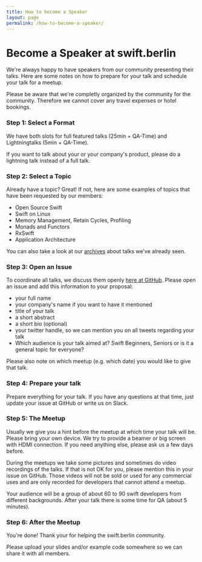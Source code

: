 ```yaml
---
title: How to become a Speaker
layout: page
permalink: /how-to-become-a-speaker/
---
```


# Become a Speaker at swift.berlin

We're always happy to have speakers from our community presenting their talks. Here are some notes on how to prepare for your talk and schedule your talk for a meetup.

Please be aware that we're completly organized by the community for the community. Therefore we cannot cover any travel expenses or hotel bookings.

### Step 1: Select a Format

We have both slots for full featured talks (25min + QA-Time) and Lightningtalks (5min + QA-Time).

If you want to talk about your or your company's product, please do a lightning talk instead of a full talk.

### Step 2: Select a Topic

Already have a topic? Great! If not, here are some examples of topics that have been requested by our members:

- Open Source Swift
- Swift on Linux
- Memory Management, Retain Cycles, Profiling
- Monads and Functors
- RxSwift
- Application Architecture

You can also take a look at our [archives](/archive) about talks we've already seen.

### Step 3: Open an Issue

To coordinate all talks, we discuss them openly [here at GitHub](https://github.com/swift-berlin/swift-berlin.github.io/issues).
Please open an issue and add this information to your proposal:

  - your full name
  - your company's name if you want to have it mentioned
  - title of your talk
  - a short abstract
  - a short bio (optional)
  - your twitter handle, so we can mention you on all tweets regarding your talk
  - Which audience is your talk aimed at? Swift Beginners, Seniors or is it a general topic for everyone?

Please also note on which meetup (e.g. which date) you would like to give that talk.

### Step 4: Prepare your talk

Prepare everything for your talk. If you have any questions at that time, just update your issue at GitHub or write us on Slack.

### Step 5: The Meetup

Usually we give you a hint before the meetup at which time your talk will be. Please bring your own device. We try to provide a beamer or big screen with HDMI connection. If you need anything else, please ask us a few days before.

During the meetups we take some pictures and sometimes do video recordings of the talks. If that is not OK for you, please mention this in your issue on GitHub. Those videos will not be sold or used for any commercial uses and are only recorded for developers that cannot attend a meetup.

Your audience will be a group of about 60 to 90 swift developers from different backgrounds. After your talk there is some time for QA (about 5 minutes).

### Step 6: After the Meetup

You're done! Thank your for helping the swift.berlin community.

Please upload your slides and/or example code somewhere so we can share it with all members.